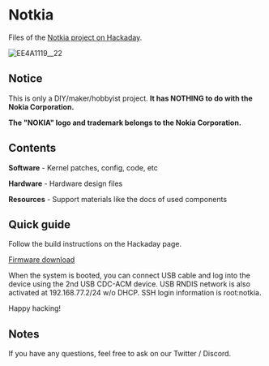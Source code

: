 # Notkia

Files of the [Notkia project on Hackaday](https://hackaday.io/project/185645-notkia).

![EE4A1119__22](https://user-images.githubusercontent.com/34613827/197392521-d0fa9e3d-afaa-478a-bb0d-22756c4f6a2f.jpg)


## Notice
This is only a DIY/maker/hobbyist project. **It has NOTHING to do with the Nokia Corporation.**

**The "NOKIA" logo and trademark belongs to the Nokia Corporation.**

## Contents
**Software** - Kernel patches, config, code, etc

**Hardware** - Hardware design files

**Resources** - Support materials like the docs of used components

## Quick guide
Follow the build instructions on the Hackaday page.

[Firmware download](https://drive.google.com/drive/folders/1oXkI3N4dK0Gwsrb4oEOyaak5tPrkD-Ys?usp=sharing)

When the system is booted, you can connect USB cable and log into the device using the 2nd USB CDC-ACM device. USB RNDIS network is also activated at 192.168.77.2/24 w/o DHCP. SSH login information is root:notkia.

Happy hacking!

## Notes
If you have any questions, feel free to ask on our Twitter / Discord.

